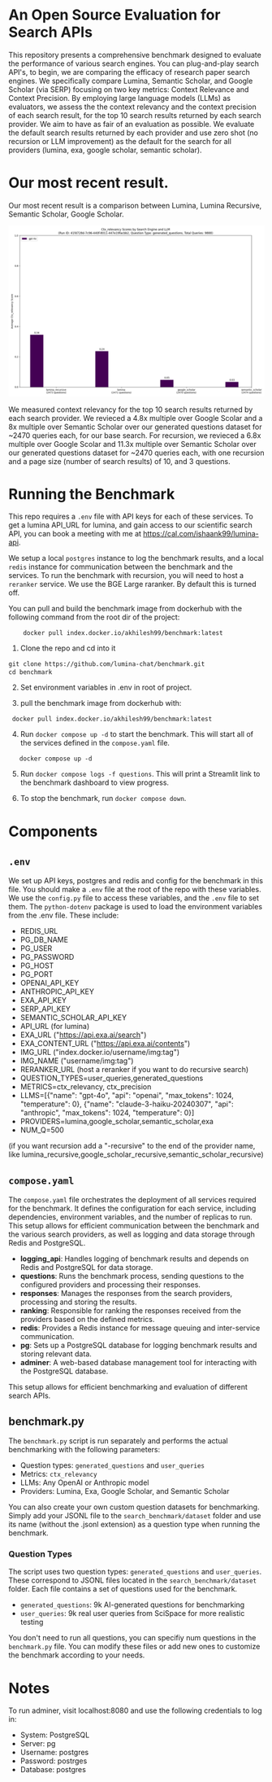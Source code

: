 # An Open Source Evaluation for Search APIs

This repository presents a comprehensive benchmark designed to evaluate the performance of various search engines. You can plug-and-play search API's, to begin, we are comparing the efficacy of research paper search engines. We specifically compare Lumina, Semantic Scholar, and Google Scholar (via SERP) focusing on two key metrics: Context Relevance and Context Precision. By employing large language models (LLMs) as evaluators, we assess the the context relevancy and the context precision of each search result, for the top 10 search results returned by each search provider. We aim to have as fair of an evaluation as possible. We evaluate the default search results returned by each provider and use zero shot (no recursion or LLM improvement) as the default for the search for all providers (lumina, exa, google scholar, semantic scholar). 


# Our most recent result.

Our most recent result is a comparison between Lumina, Lumina Recursive, Semantic Scholar, Google Scholar. 

![Benchmark Results](search_benchmark/results/August-03-2024.png)

We measured context relevancy for the top 10 search results returned by each search provider. We revieced a 4.8x multiple over Google Scolar and a 8x multiple over Semantic Scholar over our generated questions dataset for ~2470 queries each, for our base search. For recursion, we revieced a 6.8x multiple over Google Scolar and 11.3x multiple over Semantic Scholar over our generated questions dataset for ~2470 queries each, with one recursion and a page size (number of search results) of 10, and 3 questions.




# Running the Benchmark

This repo requires a `.env` file with API keys for each of these services. To get a lumina API_URL for lumina, and gain access to our scientific search API, you can book a meeting with me at https://cal.com/ishaank99/lumina-api.

We setup a local `postgres` instance to log the benchmark results, and a local `redis` instance for communication between the benchmark and the services. To run the benchmark with recursion, you will need to host a `reranker` service. We use the BGE Large raranker. By default this is turned off. 

You can pull and build the benchmark image from dockerhub with the following command from the root dir of the project:
```
    docker pull index.docker.io/akhilesh99/benchmark:latest
```


   1. Clone the repo and cd into it
   ```
   git clone https://github.com/lumina-chat/benchmark.git
   cd benchmark
   ```

   2. Set environment variables in .env in root of project.

   3. pull the benchmark image from dockerhub with:
   ```
    docker pull index.docker.io/akhilesh99/benchmark:latest
   ```
   4. Run `docker compose up -d` to start the benchmark. This will start all of the services defined in the `compose.yaml` file.

   ```
      docker compose up -d 
   ```
   5. Run `docker compose logs -f questions`. This will print a Streamlit link to the benchmark dashboard to view progress.

   6. To stop the benchmark, run `docker compose down`.

# Components

## `.env`

 We set up API keys, postgres and redis and config for the benchmark in this file. You should make a `.env` file at the root of the repo with these variables. We use the `config.py` file to access these variables, and the `.env` file to set them. The `python-dotenv` package is used to load the environment variables from the .env file. These include:

   - REDIS_URL
   - PG_DB_NAME
   - PG_USER
   - PG_PASSWORD
   - PG_HOST
   - PG_PORT
   - OPENAI_API_KEY
   - ANTHROPIC_API_KEY
   - EXA_API_KEY
   - SERP_API_KEY
   - SEMANTIC_SCHOLAR_API_KEY
   - API_URL (for lumina)
   - EXA_URL ("https://api.exa.ai/search")
   - EXA_CONTENT_URL ("https://api.exa.ai/contents")
   - IMG_URL ("index.docker.io/username/img:tag")
   - IMG_NAME ("username/img:tag")
   - RERANKER_URL (host a reranker if you want to do recursive search)
   - QUESTION_TYPES=user_queries,generated_questions
   - METRICS=ctx_relevancy, ctx_precision
   - LLMS=[{"name": "gpt-4o", "api": "openai", "max_tokens": 1024, "temperature": 0}, {"name": "claude-3-haiku-20240307", "api": "anthropic", "max_tokens": 1024, "temperature": 0}]
   - PROVIDERS=lumina,google_scholar,semantic_scholar,exa
   - NUM_Q=500

   (if you want recursion add a "-recursive" to the end of the provider name, like lumina_recursive,google_scholar_recursive,semantic_scholar_recursive)

## `compose.yaml`

The `compose.yaml` file orchestrates the deployment of all services required for the benchmark. It defines the configuration for each service, including dependencies, environment variables, and the number of replicas to run. This setup allows for efficient communication between the benchmark and the various search providers, as well as logging and data storage through Redis and PostgreSQL.

- **logging_api**: Handles logging of benchmark results and depends on Redis and PostgreSQL for data storage.
- **questions**: Runs the benchmark process, sending questions to the configured providers and processing their responses.
- **responses**: Manages the responses from the search providers, processing and storing the results.
- **ranking**: Responsible for ranking the responses received from the providers based on the defined metrics.
- **redis**: Provides a Redis instance for message queuing and inter-service communication.
- **pg**: Sets up a PostgreSQL database for logging benchmark results and storing relevant data.
- **adminer**: A web-based database management tool for interacting with the PostgreSQL database.

This setup allows for efficient benchmarking and evaluation of different search APIs.
## benchmark.py

The `benchmark.py` script is run separately and performs the actual benchmarking with the following parameters:

- Question types: `generated_questions` and `user_queries` 
- Metrics: `ctx_relevancy`
- LLMs: Any OpenAI or Anthropic model
- Providers: Lumina, Exa, Google Scholar, and Semantic Scholar

You can also create your own custom question datasets for benchmarking. Simply add your JSONL file to the `search_benchmark/dataset` folder and use its name (without the .jsonl extension) as a question type when running the benchmark.

### Question Types

The script uses two question types: `generated_questions` and `user_queries`. These correspond to JSONL files located in the `search_benchmark/dataset` folder. Each file contains a set of questions used for the benchmark.

- `generated_questions`: 9k AI-generated questions for benchmarking
- `user_queries`: 9k real user queries from SciSpace for more realistic testing

You don't need to run all questions, you can specifiy num questions in the `benchmark.py` file.
You can modify these files or add new ones to customize the benchmark according to your needs.

# Notes

To run adminer, visit localhost:8080 and use the following credentials to log in:

- System: PostgreSQL
- Server: pg
- Username: postgres
- Password: postrges
- Database: postgres
